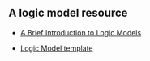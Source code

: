 ## A logic model resource

- [A Brief Introduction to Logic Models](/introduction-lms.docx "Introduction to Logic Models")

- [Logic Model template](/lm-template.docx "Logic Model template")

